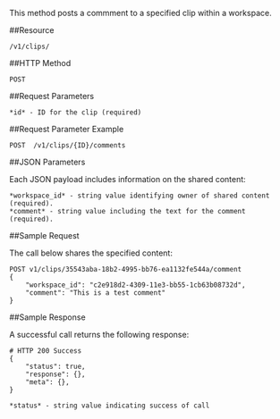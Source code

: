 This method posts a commment to a specified clip within a workspace.

##Resource

	/v1/clips/

##HTTP Method

	POST

##Request Parameters

	*id* - ID for the clip (required)

##Request Parameter Example

	POST  /v1/clips/{ID}/comments

##JSON Parameters

Each JSON payload includes information on the shared content:

	*workspace_id* - string value identifying owner of shared content (required).
	*comment* - string value including the text for the comment (required).

##Sample Request

The call below shares the specified content:
```
POST v1/clips/35543aba-18b2-4995-bb76-ea1132fe544a/comment
{
    "workspace_id": "c2e918d2-4309-11e3-bb55-1cb63b08732d",
    "comment": "This is a test comment"
}
```

##Sample Response

A successful call returns the following response:
```
# HTTP 200 Success
{
    "status": true,
    "response": {},
    "meta": {},
}
```

	*status* - string value indicating success of call